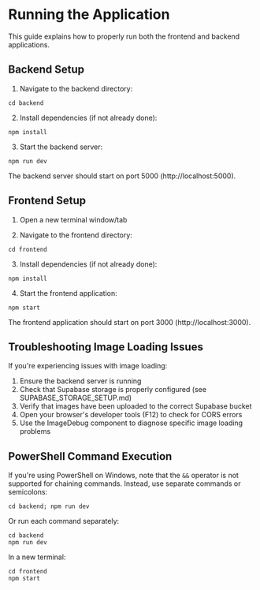 # Running the Application

This guide explains how to properly run both the frontend and backend applications.

## Backend Setup

1. Navigate to the backend directory:
```
cd backend
```

2. Install dependencies (if not already done):
```
npm install
```

3. Start the backend server:
```
npm run dev
```

The backend server should start on port 5000 (http://localhost:5000).

## Frontend Setup

1. Open a new terminal window/tab

2. Navigate to the frontend directory:
```
cd frontend
```

3. Install dependencies (if not already done):
```
npm install
```

4. Start the frontend application:
```
npm start
```

The frontend application should start on port 3000 (http://localhost:3000).

## Troubleshooting Image Loading Issues

If you're experiencing issues with image loading:

1. Ensure the backend server is running
2. Check that Supabase storage is properly configured (see SUPABASE_STORAGE_SETUP.md)
3. Verify that images have been uploaded to the correct Supabase bucket
4. Open your browser's developer tools (F12) to check for CORS errors
5. Use the ImageDebug component to diagnose specific image loading problems

## PowerShell Command Execution

If you're using PowerShell on Windows, note that the `&&` operator is not supported for chaining commands. Instead, use separate commands or semicolons:

```
cd backend; npm run dev
```

Or run each command separately:
```
cd backend
npm run dev
```

In a new terminal:
```
cd frontend
npm start
``` 